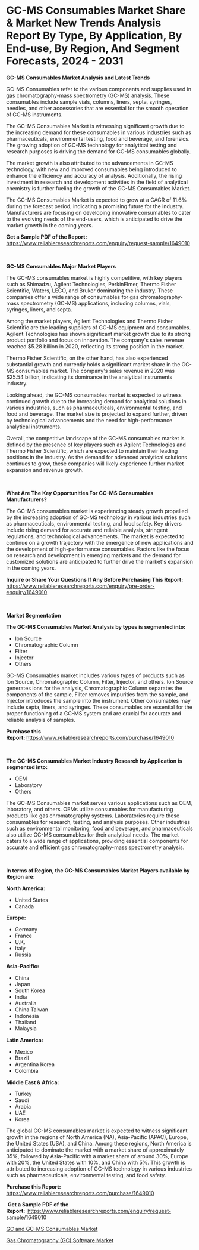 <p><h1>GC-MS Consumables Market Share & Market New Trends Analysis Report By Type, By Application, By End-use, By Region, And Segment Forecasts, 2024 - 2031</h1></p><p><strong>GC-MS Consumables Market Analysis and Latest Trends</strong></p>
<p><p>GC-MS Consumables refer to the various components and supplies used in gas chromatography-mass spectrometry (GC-MS) analysis. These consumables include sample vials, columns, liners, septa, syringes, needles, and other accessories that are essential for the smooth operation of GC-MS instruments.</p><p>The GC-MS Consumables Market is witnessing significant growth due to the increasing demand for these consumables in various industries such as pharmaceuticals, environmental testing, food and beverage, and forensics. The growing adoption of GC-MS technology for analytical testing and research purposes is driving the demand for GC-MS consumables globally.</p><p>The market growth is also attributed to the advancements in GC-MS technology, with new and improved consumables being introduced to enhance the efficiency and accuracy of analysis. Additionally, the rising investment in research and development activities in the field of analytical chemistry is further fueling the growth of the GC-MS Consumables Market.</p><p>The GC-MS Consumables Market is expected to grow at a CAGR of 11.6% during the forecast period, indicating a promising future for the industry. Manufacturers are focusing on developing innovative consumables to cater to the evolving needs of the end-users, which is anticipated to drive the market growth in the coming years.</p></p>
<p><strong>Get a Sample PDF of the Report:&nbsp;</strong> <a href="https://www.reliableresearchreports.com/enquiry/request-sample/1649010">https://www.reliableresearchreports.com/enquiry/request-sample/1649010</a></p>
<p>&nbsp;</p>
<p><strong>GC-MS Consumables Major Market Players</strong></p>
<p><p>The GC-MS consumables market is highly competitive, with key players such as Shimadzu, Agilent Technologies, PerkinElmer, Thermo Fisher Scientific, Waters, LECO, and Bruker dominating the industry. These companies offer a wide range of consumables for gas chromatography-mass spectrometry (GC-MS) applications, including columns, vials, syringes, liners, and septa.</p><p>Among the market players, Agilent Technologies and Thermo Fisher Scientific are the leading suppliers of GC-MS equipment and consumables. Agilent Technologies has shown significant market growth due to its strong product portfolio and focus on innovation. The company's sales revenue reached $5.28 billion in 2020, reflecting its strong position in the market.</p><p>Thermo Fisher Scientific, on the other hand, has also experienced substantial growth and currently holds a significant market share in the GC-MS consumables market. The company's sales revenue in 2020 was $25.54 billion, indicating its dominance in the analytical instruments industry.</p><p>Looking ahead, the GC-MS consumables market is expected to witness continued growth due to the increasing demand for analytical solutions in various industries, such as pharmaceuticals, environmental testing, and food and beverage. The market size is projected to expand further, driven by technological advancements and the need for high-performance analytical instruments.</p><p>Overall, the competitive landscape of the GC-MS consumables market is defined by the presence of key players such as Agilent Technologies and Thermo Fisher Scientific, which are expected to maintain their leading positions in the industry. As the demand for advanced analytical solutions continues to grow, these companies will likely experience further market expansion and revenue growth.</p></p>
<p>&nbsp;</p>
<p><strong>What Are The Key Opportunities For GC-MS Consumables Manufacturers?</strong></p>
<p><p>The GC-MS consumables market is experiencing steady growth propelled by the increasing adoption of GC-MS technology in various industries such as pharmaceuticals, environmental testing, and food safety. Key drivers include rising demand for accurate and reliable analysis, stringent regulations, and technological advancements. The market is expected to continue on a growth trajectory with the emergence of new applications and the development of high-performance consumables. Factors like the focus on research and development in emerging markets and the demand for customized solutions are anticipated to further drive the market's expansion in the coming years.</p></p>
<p><strong>Inquire or Share Your Questions If Any Before Purchasing This Report:</strong> <a href="https://www.reliableresearchreports.com/enquiry/pre-order-enquiry/1649010">https://www.reliableresearchreports.com/enquiry/pre-order-enquiry/1649010</a></p>
<p>&nbsp;</p>
<p><strong>Market Segmentation</strong></p>
<p><strong>The GC-MS Consumables Market Analysis by types is segmented into:</strong></p>
<p><ul><li>Ion Source</li><li>Chromatographic Column</li><li>Filter</li><li>Injector</li><li>Others</li></ul></p>
<p><p>GC-MS Consumables market includes various types of products such as Ion Source, Chromatographic Column, Filter, Injector, and others. Ion Source generates ions for the analysis, Chromatographic Column separates the components of the sample, Filter removes impurities from the sample, and Injector introduces the sample into the instrument. Other consumables may include septa, liners, and syringes. These consumables are essential for the proper functioning of a GC-MS system and are crucial for accurate and reliable analysis of samples.</p></p>
<p><strong>Purchase this Report:&nbsp;</strong><a href="https://www.reliableresearchreports.com/purchase/1649010">https://www.reliableresearchreports.com/purchase/1649010</a></p>
<p>&nbsp;</p>
<p><strong>The GC-MS Consumables Market Industry Research by Application is segmented into:</strong></p>
<p><ul><li>OEM</li><li>Laboratory</li><li>Others</li></ul></p>
<p><p>The GC-MS Consumables market serves various applications such as OEM, laboratory, and others. OEMs utilize consumables for manufacturing products like gas chromatography systems. Laboratories require these consumables for research, testing, and analysis purposes. Other industries such as environmental monitoring, food and beverage, and pharmaceuticals also utilize GC-MS consumables for their analytical needs. The market caters to a wide range of applications, providing essential components for accurate and efficient gas chromatography-mass spectrometry analysis.</p></p>
<p>&nbsp;</p>
<p><strong>In terms of Region, the GC-MS Consumables Market Players available by Region are:</strong></p>
<p>
    <p> <strong> North America: </strong>
        <ul>
            <li>United States</li>
            <li>Canada</li>
        </ul>
        </p> 
    <p> <strong> Europe: </strong>
        <ul>
            <li>Germany</li>
            <li>France</li>
            <li>U.K.</li>
            <li>Italy</li>
            <li>Russia</li>
        </ul>
        </p> 
    <p> <strong> Asia-Pacific: </strong>
        <ul>
            <li>China</li>
            <li>Japan</li>
            <li>South Korea</li>
            <li>India</li>
            <li>Australia</li>
            <li>China Taiwan</li>
            <li>Indonesia</li>
            <li>Thailand</li>
            <li>Malaysia</li>
        </ul>
        </p> 
    <p> <strong> Latin America: </strong>
        <ul>
            <li>Mexico</li>
            <li>Brazil</li>
            <li>Argentina Korea</li>
            <li>Colombia</li>
        </ul>
        </p> 
    <p> <strong> Middle East & Africa: </strong>
        <ul>
            <li>Turkey</li>
            <li>Saudi</li>
            <li>Arabia</li>
            <li>UAE</li>
            <li>Korea</li>
        </ul>
    </p>
    </p>
<p><p>The global GC-MS consumables market is expected to witness significant growth in the regions of North America (NA), Asia-Pacific (APAC), Europe, the United States (USA), and China. Among these regions, North America is anticipated to dominate the market with a market share of approximately 35%, followed by Asia-Pacific with a market share of around 30%, Europe with 20%, the United States with 10%, and China with 5%. This growth is attributed to increasing adoption of GC-MS technology in various industries such as pharmaceuticals, environmental testing, and food safety.</p></p>
<p><strong>Purchase this Report: </strong><a href="https://www.reliableresearchreports.com/purchase/1649010">https://www.reliableresearchreports.com/purchase/1649010</a></p>
<p>&nbsp;<strong>Get a Sample PDF of the Report:&nbsp;&nbsp;</strong><a href="https://www.reliableresearchreports.com/enquiry/request-sample/1649010">https://www.reliableresearchreports.com/enquiry/request-sample/1649010</a></p>
<p><strong></strong></p>
<p><p><a href="https://github.com/nicholepatriciadoylenwnrjr0/Market-Research-Report-List-1/blob/main/gc-and-gc-ms-consumables-market.md">GC and GC-MS Consumables Market</a></p><p><a href="https://github.com/gamblestampleyjenny50m5sl6/Market-Research-Report-List-1/blob/main/gas-chromatography-gc-software-market.md">Gas Chromatography (GC) Software Market</a></p></p>